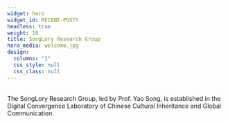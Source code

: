 ```yaml
---
widget: hero
widget_id: RECENT-POSTS
headless: true
weight: 10
title: SongLory Research Group
hero_media: welcome.jpg
design:
  columns: "1"
  css_style: null
  css_class: null
---
```

<br>
The SongLory Research Group, led by Prof. Yao Song, is established in the Digital Convergence Laboratory of Chinese Cultural Inheritance and Global Communication.